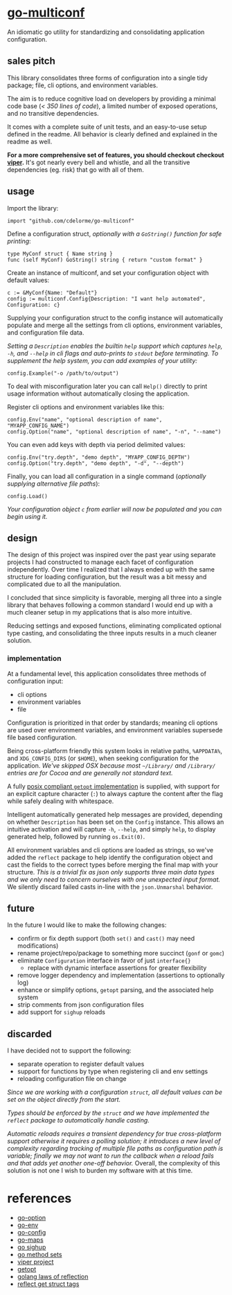 
# [go-multiconf](https://github.com/cdelorme/go-multiconf)

An idiomatic go utility for standardizing and consolidating application configuration.


## sales pitch

This library consolidates three forms of configuration into a single tidy package; file, cli options, and environment variables.

The aim is to reduce cognitive load on developers by providing a minimal code base (_< 350 lines of code_), a limited number of exposed operations, and no transitive dependencies.

It comes with a complete suite of unit tests, and an easy-to-use setup defined in the readme.  All behavior is clearly defined and explained in the readme as well.

**For a more comprehensive set of features, you should checkout checkout [viper](https://github.com/spf13/viper).**  It's got nearly every bell and whistle, and all the transitive dependencies (eg. risk) that go with all of them.


## usage

Import the library:

	import "github.com/cdelorme/go-multiconf"

Define a configuration struct, _optionally with a `GoString()` function for safe printing_:

	type MyConf struct { Name string }
	func (self MyConf) GoString() string { return "custom format" }

Create an instance of multiconf, and set your configuration object with default values:

	c := &MyConf{Name: "Default"}
	config := multiconf.Config{Description: "I want help automated", Configuration: c}

Supplying your configuration struct to the config instance will automatically populate and merge all the settings from cli options, environment variables, and configuration file data.

_Setting a `Description` enables the builtin `help` support which captures `help`, `-h`, and `--help` in cli flags and auto-prints to `stdout` before terminating._  _To supplement the help system, you can add examples of your utility:_

	config.Example("-o /path/to/output")

To deal with misconfiguration later you can call `Help()` directly to print usage information without automatically closing the application.

Register cli options and environment variables like this:

	config.Env("name", "optional description of name", "MYAPP_CONFIG_NAME")
	config.Option("name", "optional description of name", "-n", "--name")

You can even add keys with depth via period delimited values:

	config.Env("try.depth", "demo depth", "MYAPP_CONFIG_DEPTH")
	config.Option("try.depth", "demo depth", "-d", "--depth")

Finally, you can load all configuration in a single command (_optionally supplying alternative file paths_):

	config.Load()

_Your configuration object `c` from earlier will now be populated and you can begin using it._


## design

The design of this project was inspired over the past year using separate projects I had constructed to manage each facet of configuration independently.  Over time I realized that I always ended up with the same structure for loading configuration, but the result was a bit messy and complicated due to all the manipulation.

I concluded that since simplicity is favorable, merging all three into a single library that behaves following a common standard I would end up with a much cleaner setup in my applications that is also more intuitive.

Reducing settings and exposed functions, eliminating complicated optional type casting, and consolidating the three inputs results in a much cleaner solution.


### implementation

At a fundamental level, this application consolidates three methods of configuration input:

- cli options
- environment variables
- file

Configuration is prioritized in that order by standards; meaning cli options are used over environment variables, and environment variables supersede file based configuration.

Being cross-platform friendly this system looks in relative paths, `%APPDATA%`, and `XDG_CONFIG_DIRS` (or `$HOME`), when seeking configuration for the application.  _We've skipped OSX because most `~/Library/` and `/Library/` entries are for Cocoa and are generally not standard text._

A fully [posix compliant `getopt` implementation](https://en.wikipedia.org/wiki/Getopt) is supplied, with support for an explicit capture character (`:`) to always capture the content after the flag while safely dealing with whitespace.

Intelligent automatically generated help messages are provided, depending on whether `Description` has been set on the `Config` instance.  This allows an intuitive activation and will capture `-h`, `--help`, and simply `help`, to display generated help, followed by running `os.Exit(0)`.

All environment variables and cli options are loaded as strings, so we've added the `reflect` package to help identify the configuration object and cast the fields to the correct types before merging the final map with your structure.  _This is a trivial fix as json only supports three main data types and we only need to concern ourselves with one unexpected input format._  We silently discard failed casts in-line with the `json.Unmarshal` behavior.


## future

In the future I would like to make the following changes:

- confirm or fix depth support (both `set()` and `cast()` may need modifications)
- rename project/repo/package to something more succinct (`gonf` or `gomc`)
- eliminate `Configuration` interface in favor of just `interface{}`
	- replace with dynamic interface assertions for greater flexibility
- remove logger dependency and implementation (assertions to optionally log)
- enhance or simplify options, `getopt` parsing, and the associated help system
- strip comments from json configuration files
- add support for `sighup` reloads


## discarded

I have decided not to support the following:

- separate operation to register default values
- support for functions by type when registering cli and env settings
- reloading configuration file on change

_Since we are working with a configuration `struct`, all default values can be set on the object directly from the start._

_Types should be enforced by the `struct` and we have implemented the `reflect` package to automatically handle casting._

_Automatic reloads requires a transient dependency for true cross-platform support otherwise it requires a polling solution; it introduces a new level of complexity regarding tracking of multiple file paths as configuration path is variable; finally we may not want to run the callback when a reload fails and that adds yet another one-off behavior._  Overall, the complexity of this solution is not one I wish to burden my software with at this time.


# references

- [go-option](https://github.com/cdelorme/go-option)
- [go-env](https://github.com/cdelorme/go-env)
- [go-config](https://github.com/cdelorme/go-config)
- [go-maps](https://github.com/cdelorme/go-maps)
- [go sighup](https://gist.github.com/andelf/5889946)
- [go method sets](https://golang.org/ref/spec#Method_sets)
- [viper project](https://github.com/spf13/viper)
- [getopt](https://en.wikipedia.org/wiki/Getopt)
- [golang laws of reflection](http://blog.golang.org/laws-of-reflection)
- [reflect get struct tags](https://golang.org/pkg/reflect/#StructTag.Get)
